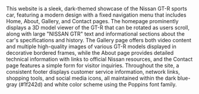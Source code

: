 This website is a sleek, dark-themed showcase of the Nissan GT-R sports car, featuring a modern design with a fixed navigation menu that includes Home, About, Gallery, and Contact pages. The homepage prominently displays a 3D model viewer of the GT-R that can be rotated as users scroll, along with large "NISSAN GTR" text and informational sections about the car's specifications and history. The Gallery page offers both video content and multiple high-quality images of various GT-R models displayed in decorative bordered frames, while the About page provides detailed technical information with links to official Nissan resources, and the Contact page features a simple form for visitor inquiries. Throughout the site, a consistent footer displays customer service information, network links, shopping tools, and social media icons, all maintained within the dark blue-gray (#1f242d) and white color scheme using the Poppins font family.
